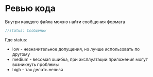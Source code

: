 #  Ревью кода

Внутри каждого файла можно найти сообщения формата

```javascript
//status: Сообщении
```

Где status: 

- low - незначительное допущения, но лучше использовать по другому
- medium - весомая ошибка, при эксплуатации приложения могут возникнуть проблемы
- high - так делать нельзя
